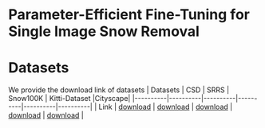 # Parameter-Efficient Fine-Tuning for Single Image Snow Removal


# Datasets
We provide the download link of datasets
|  Datasets  |  CSD  |  SRRS  | Snow100K  | Kitti-Dataset |Cityscape|
|----------|----------|----------|----------|----------|----------|
|  Link  |  [download](https://pan.baidu.com/s/19VuisOQmt1jee0kXwQ7qGg)  |  [download](https://pan.baidu.com/s/1TP7dDReOsmjXYwb2TgPlVg?pwd=5ycy)  |  [download](https://pan.baidu.com/s/1Ia-ZmYxXbh2ew5EL528pdg?pwd=pqju)  | [download](https://pan.baidu.com/s/1FeDMSQBr6SJWhvE84R0WmQ?pwd=rmyh)  | [download](https://pan.baidu.com/s/1IGjBV3gxYVrkhOhLWymsaQ?pwd=adcf)  |
